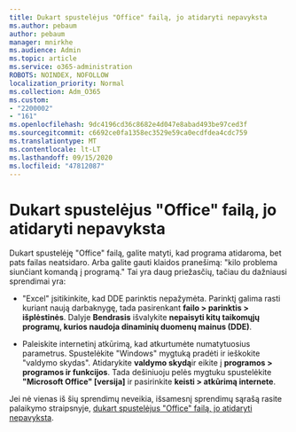 ```yaml
---
title: Dukart spustelėjus "Office" failą, jo atidaryti nepavyksta
ms.author: pebaum
author: pebaum
manager: mnirkhe
ms.audience: Admin
ms.topic: article
ms.service: o365-administration
ROBOTS: NOINDEX, NOFOLLOW
localization_priority: Normal
ms.collection: Adm_O365
ms.custom:
- "2200002"
- "161"
ms.openlocfilehash: 9dc4196cd36c8682e4d047e8abad493be97ced3f
ms.sourcegitcommit: c6692ce0fa1358ec3529e59ca0ecdfdea4cdc759
ms.translationtype: MT
ms.contentlocale: lt-LT
ms.lasthandoff: 09/15/2020
ms.locfileid: "47812087"
---
```

# <a name="double-clicking-an-office-file-fails-to-open-it"></a>Dukart spustelėjus "Office" failą, jo atidaryti nepavyksta

Dukart spustelėję "Office" failą, galite matyti, kad programa atidaroma, bet pats failas neatsidaro. Arba galite gauti klaidos pranešimą: "kilo problema siunčiant komandą į programą." Tai yra daug priežasčių, tačiau du dažniausi sprendimai yra:

- "Excel" įsitikinkite, kad DDE parinktis nepažymėta. Parinktį galima rasti kuriant naują darbaknygę, tada pasirenkant **failo > parinktis > išplėstinės**. Dalyje **Bendrasis** išvalykite **nepaisyti kitų taikomųjų programų, kurios naudoja dinaminių duomenų mainus (DDE)**.

- Paleiskite internetinį atkūrimą, kad atkurtumėte numatytuosius parametrus. Spustelėkite "Windows" mygtuką pradėti ir ieškokite "valdymo skydas". Atidarykite **valdymo skydą**ir eikite į **programos > programos ir funkcijos**. Tada dešiniuoju pelės mygtuku spustelėkite **"Microsoft Office" [versija]** ir pasirinkite **keisti > atkūrimą internete**.

Jei nė vienas iš šių sprendimų neveikia, išsamesnį sprendimų sąrašą rasite palaikymo straipsnyje, [dukart spustelėjus "Office" failą, jo atidaryti nepavyksta](https://support.office.com/article/Double-clicking-an-Office-file-fails-to-open-it-1e9c0ad9-34c8-4440-a42e-d30186b29ed6).

